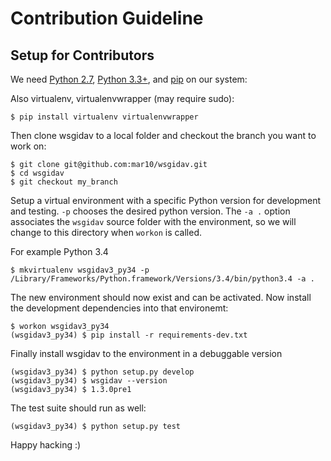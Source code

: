# Contribution Guideline
## Setup for Contributors

We need [Python 2.7](https://www.python.org/downloads/), [Python 3.3+](https://www.python.org/downloads/), and [pip](https://pip.pypa.io/en/stable/installing/#do-i-need-to-install-pip) on our system:

Also virtualenv, virtualenvwrapper (may require sudo):

```
$ pip install virtualenv virtualenvwrapper
```

Then clone wsgidav to a local folder and checkout the branch you want to work on:

```
$ git clone git@github.com:mar10/wsgidav.git
$ cd wsgidav
$ git checkout my_branch
```

Setup a virtual environment with a specific Python version for development and 
testing.
`-p` chooses the desired python version.
The `-a .` option associates the `wsgidav` source folder with the environment,
so we will change to this directory when `workon` is called.

For example Python 3.4
```
$ mkvirtualenv wsgidav3_py34 -p /Library/Frameworks/Python.framework/Versions/3.4/bin/python3.4 -a .
```

The new environment should now exist and can be activated.
Now install the development dependencies into that environemt:
```
$ workon wsgidav3_py34
(wsgidav3_py34) $ pip install -r requirements-dev.txt
```

Finally install wsgidav to the environment in a debuggable version
```
(wsgidav3_py34) $ python setup.py develop
(wsgidav3_py34) $ wsgidav --version
(wsgidav3_py34) $ 1.3.0pre1
```

The test suite should run as well:
```
(wsgidav3_py34) $ python setup.py test
```

Happy hacking :)

